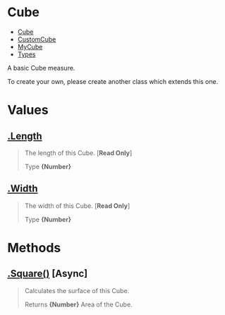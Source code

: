 
# Cube

* [Cube](https://github.com/QSmally/Docgen/blob/master/Test/Documentations/Cube.md)
* [CustomCube](https://github.com/QSmally/Docgen/blob/master/Test/Documentations/CustomCube.md)
* [MyCube](https://github.com/QSmally/Docgen/blob/master/Test/Documentations/MyCube.md)
* [Types](https://github.com/QSmally/Docgen/blob/master/Test/Documentations/Types.md)

A basic Cube measure.

To create your own, please create another class which extends this one.



# Values
## [.Length](https://github.com/QSmally/Docgen/blob/master/Test/lib/Cube.js#L13)
> The length of this Cube. [**Read Only**]
>
> Type **{Number}**

## [.Width](https://github.com/QSmally/Docgen/blob/master/Test/lib/Cube.js#L21)
> The width of this Cube. [**Read Only**]
>
> Type **{Number}**

# Methods
## [.Square()](https://github.com/QSmally/Docgen/blob/master/Test/lib/Cube.js#L31) [**Async**]
> Calculates the surface of this Cube.
>
> Returns **{Number}** Area of the Cube.
